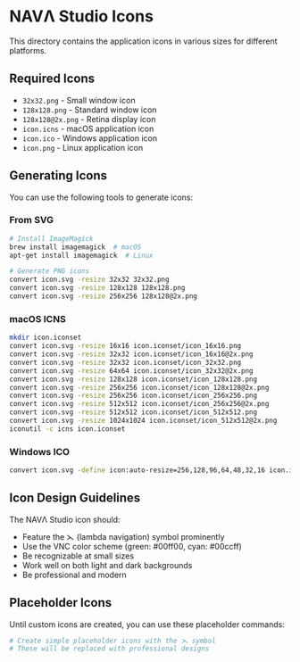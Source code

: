 # NAVΛ Studio Icons

This directory contains the application icons in various sizes for different platforms.

## Required Icons

- `32x32.png` - Small window icon
- `128x128.png` - Standard window icon
- `128x128@2x.png` - Retina display icon
- `icon.icns` - macOS application icon
- `icon.ico` - Windows application icon
- `icon.png` - Linux application icon

## Generating Icons

You can use the following tools to generate icons:

### From SVG

```bash
# Install ImageMagick
brew install imagemagick  # macOS
apt-get install imagemagick  # Linux

# Generate PNG icons
convert icon.svg -resize 32x32 32x32.png
convert icon.svg -resize 128x128 128x128.png
convert icon.svg -resize 256x256 128x128@2x.png
```

### macOS ICNS

```bash
mkdir icon.iconset
convert icon.svg -resize 16x16 icon.iconset/icon_16x16.png
convert icon.svg -resize 32x32 icon.iconset/icon_16x16@2x.png
convert icon.svg -resize 32x32 icon.iconset/icon_32x32.png
convert icon.svg -resize 64x64 icon.iconset/icon_32x32@2x.png
convert icon.svg -resize 128x128 icon.iconset/icon_128x128.png
convert icon.svg -resize 256x256 icon.iconset/icon_128x128@2x.png
convert icon.svg -resize 256x256 icon.iconset/icon_256x256.png
convert icon.svg -resize 512x512 icon.iconset/icon_256x256@2x.png
convert icon.svg -resize 512x512 icon.iconset/icon_512x512.png
convert icon.svg -resize 1024x1024 icon.iconset/icon_512x512@2x.png
iconutil -c icns icon.iconset
```

### Windows ICO

```bash
convert icon.svg -define icon:auto-resize=256,128,96,64,48,32,16 icon.ico
```

## Icon Design Guidelines

The NAVΛ Studio icon should:
- Feature the ⋋ (lambda navigation) symbol prominently
- Use the VNC color scheme (green: #00ff00, cyan: #00ccff)
- Be recognizable at small sizes
- Work well on both light and dark backgrounds
- Be professional and modern

## Placeholder Icons

Until custom icons are created, you can use these placeholder commands:

```bash
# Create simple placeholder icons with the ⋋ symbol
# These will be replaced with professional designs
```


